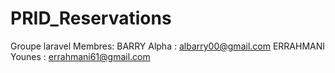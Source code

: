 # PRID_Reservations
Groupe laravel
Membres:
BARRY Alpha : albarry00@gmail.com
ERRAHMANI Younes : errahmani61@gmail.com
